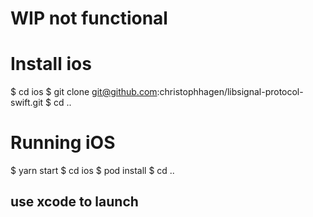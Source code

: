 # WIP not functional

# Install ios
$ cd ios
$ git clone git@github.com:christophhagen/libsignal-protocol-swift.git
$ cd ..

# Running iOS
$ yarn start
$ cd ios
$ pod install
$ cd ..
## use xcode to launch

